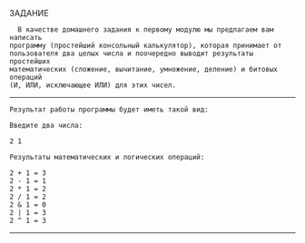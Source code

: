 ЗАДАНИЕ

      В качестве домашнего задания к первому модулю мы предлагаем вам написать 
    программу (простейший консольный калькулятор), которая принимает от 
    пользователя два целых числа и поочередно выводит результаты простейших 
    математических (сложение, вычитание, умножение, деление) и битовых операций 
    (И, ИЛИ, исключающее ИЛИ) для этих чисел.

-------------------------------------------------------------------------------

    Результат работы программы будет иметь такой вид:

    Введите два числа:

    2 1

    Результаты математических и логических операций:

    2 + 1 = 3
    2 - 1 = 1
    2 * 1 = 2
    2 / 1 = 2
    2 & 1 = 0
    2 | 1 = 3
    2 ^ 1 = 3

--------------------------------------------------------------------------------
